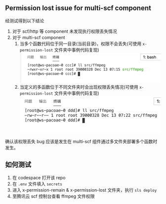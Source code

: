 ## Permission lost issue for multi-scf component

经测试得到以下结论

1. 对于 scf/http 等 component 未发现执行权限丢失情况
1. 对于 multi-scf component
    1. 当多个函数代码位于同一目录(当前目录)，权限不会丢失(可使用 `x-permission-lost` 文件夹中事例代码复现)
    ![](./ccc.png)
    1. 当定义的多函数位于不同文件夹时会出现权限丢失情况(可使用 `x-permission-lost` 文件夹中事例代码复现)
    ![](./ddd.png)

确认该权限丢失 bug 应该是发生在 multi-scf 组件通过多文件夹部署多个函数时发生。

## 如何测试
1. 在 codespace 打开该 repo
1. 在 `.env` 文件填入 `secrets`
1. 进入 x-permission-remain & x-permission-lost 文件夹，执行 `sls deploy`
1. 至腾讯云 scf 控制台查看 ffmpeg 文件权限
